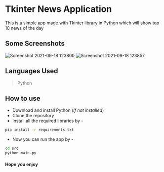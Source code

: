 # Tkinter News Application

This is a simple app made with Tkinter library in Python which will show top 10 news of the day

## Some Screenshots
![Screenshot 2021-09-18 123800](https://user-images.githubusercontent.com/85222136/133879999-654450da-991d-4c0a-a9aa-2a504de8b919.png)
![Screenshot 2021-09-18 123857](https://user-images.githubusercontent.com/85222136/133880013-03042b1c-becc-4331-a50f-51d24eb83a06.png)

## Languages Used
> Python

## How to use
* Download and install Python (*If not installed*)
* Clone the repository
* Install all the required libraries by -
```bash
pip install -r requirements.txt
```
* Now you can run the app by - 
```bash
cd src
python main.py
```

#### Hope you enjoy